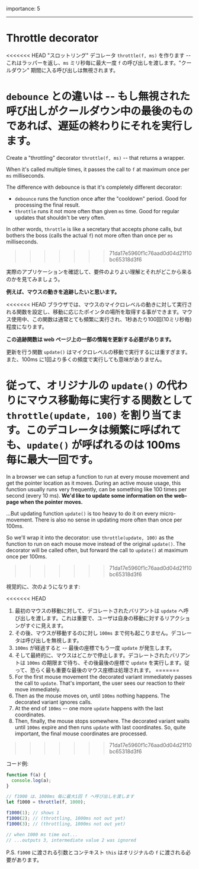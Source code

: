 importance: 5

---

# Throttle decorator

<<<<<<< HEAD
"スロットリング" デコレータ `throttle(f, ms)` を作ります -- これはラッパーを返し、`ms` ミリ秒毎に最大一度 `f` の呼び出しを渡します。"クールダウン" 期間に入る呼び出しは無視されます。

**`debounce` との違いは -- もし無視された呼び出しがクールダウン中の最後のものであれば、遅延の終わりにそれを実行します。**
=======
Create a "throttling" decorator `throttle(f, ms)` -- that returns a wrapper.

When it's called multiple times, it passes the call to `f` at maximum once per `ms` milliseconds.

The difference with debounce is that it's completely different decorator:
- `debounce` runs the function once after the "cooldown" period. Good for processing the final result.
- `throttle` runs it not more often than given `ms` time. Good for regular updates that shouldn't be very often.

In other words, `throttle` is like a secretary that accepts phone calls, but bothers the boss (calls the actual `f`) not more often than once per `ms` milliseconds.
>>>>>>> 71da17e5960f1c76aad0d04d21f10bc65318d3f6

実際のアプリケーションを確認して、要件のよりよい理解とそれがどこから来るのかを見てみましょう。

**例えば、マウスの動きを追跡したいと思います。**

<<<<<<< HEAD
ブラウザでは、マウスのマイクロレベルの動きに対して実行される関数を設定し、移動に応じたポインタの場所を取得する事ができます。マウス使用中、この関数は通常とても頻繁に実行され、1秒あたり100回(10ミリ秒毎)程度になります。

**この追跡関数は web ページ上の一部の情報を更新する必要があります。**

更新を行う関数 `update()` はマイクロレベルの移動で実行するには重すぎます。また、100ms に1回より多くの頻度で実行しても意味がありません。

従って、オリジナルの `update()` の代わりにマウス移動毎に実行する関数として `throttle(update, 100)` を割り当てます。このデコレータは頻繁に呼ばれても、`update()` が呼ばれるのは 100ms 毎に最大一回です。
=======
In a browser we can setup a function to run at every mouse movement and get the pointer location as it moves. During an active mouse usage, this function usually runs very frequently, can be something like 100 times per second (every 10 ms).
**We'd like to update some information on the web-page when the pointer moves.**

...But updating function `update()` is too heavy to do it on every micro-movement. There is also no sense in updating more often than once per 100ms.

So we'll wrap it into the decorator: use `throttle(update, 100)` as the function to run on each mouse move instead of the original `update()`. The decorator will be called often, but forward the call to `update()` at maximum once per 100ms.
>>>>>>> 71da17e5960f1c76aad0d04d21f10bc65318d3f6

視覚的に、次のようになります:

<<<<<<< HEAD
1. 最初のマウスの移動に対して、デコレートされたバリアントは `update` へ呼び出しを渡します。これは重要で、ユーザは自身の移動に対するリアクションがすぐに見えます。
2. その後、マウスが移動するのに対し `100ms` まで何も起こりません。デコレータは呼び出しを無視します。
3. `100ms` が経過すると -- 最後の座標でもう一度 `update` が発生します。
4. そして最終的に、マウスはどこかで停止します。デコレートされたバリアントは `100ms` の期限まで待ち、その後最後の座標で `update` を実行します。従って、恐らく最も重要な最後のマウス座標は処理されます。
=======
1. For the first mouse movement the decorated variant immediately passes the call to `update`. That's important, the user sees our reaction to their move immediately.
2. Then as the mouse moves on, until `100ms` nothing happens. The decorated variant ignores calls.
3. At the end of `100ms` -- one more `update` happens with the last coordinates.
4. Then, finally, the mouse stops somewhere. The decorated variant waits until `100ms` expire and then runs `update` with last coordinates. So, quite important, the final mouse coordinates are processed.
>>>>>>> 71da17e5960f1c76aad0d04d21f10bc65318d3f6

コード例:

```js
function f(a) {
  console.log(a);
}

// f1000 は、1000ms 毎に最大1回 f へ呼び出しを渡します
let f1000 = throttle(f, 1000);

f1000(1); // shows 1
f1000(2); // (throttling, 1000ms not out yet)
f1000(3); // (throttling, 1000ms not out yet)

// when 1000 ms time out...
// ...outputs 3, intermediate value 2 was ignored
```

P.S. `f1000` に渡される引数とコンテキスト `this` はオリジナルの `f` に渡される必要があります。
